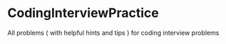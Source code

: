 # CodingInterviewPractice
All problems ( with helpful hints and tips ) for coding interview problems
